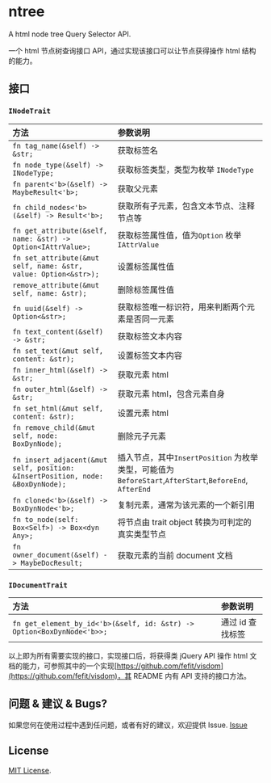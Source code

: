 # ntree

A html node tree Query Selector API.

一个 html 节点树查询接口 API，通过实现该接口可以让节点获得操作 html 结构的能力。

## 接口

### `INodeTrait`

| 方法                                                                           | 参数说明                                                                                              |
| :----------------------------------------------------------------------------- | :---------------------------------------------------------------------------------------------------- |
| `fn tag_name(&self) -> &str;`                                                  | 获取标签名                                                                                            |
| `fn node_type(&self) -> INodeType;`                                            | 获取标签类型，类型为枚举 `INodeType`                                                                  |
| `fn parent<'b>(&self) -> MaybeResult<'b>;`                                     | 获取父元素                                                                                            |
| `fn child_nodes<'b>(&self) -> Result<'b>;`                                     | 获取所有子元素，包含文本节点、注释节点等                                                              |
| `fn get_attribute(&self, name: &str) -> Option<IAttrValue>;`                   | 获取标签属性值，值为`Option` 枚举 `IAttrValue`                                                        |
| `fn set_attribute(&mut self, name: &str, value: Option<&str>);`                | 设置标签属性值                                                                                        |
| `remove_attribute(&mut self, name: &str);`                                     | 删除标签属性值                                                                                        |
| `fn uuid(&self) -> Option<&str>;`                                              | 获取标签唯一标识符，用来判断两个元素是否同一元素                                                      |
| `fn text_content(&self) -> &str;`                                              | 获取标签文本内容                                                                                      |
| `fn set_text(&mut self, content: &str);`                                       | 设置标签文本内容                                                                                      |
| `fn inner_html(&self) -> &str;`                                                | 获取元素 html                                                                                         |
| `fn outer_html(&self) -> &str;`                                                | 获取元素 html，包含元素自身                                                                           |
| `fn set_html(&mut self, content: &str);`                                       | 设置元素 html                                                                                         |
| `fn remove_child(&mut self, node: BoxDynNode);`                                | 删除元子元素                                                                                          |
| `fn insert_adjacent(&mut self, position: &InsertPosition, node: &BoxDynNode);` | 插入节点，其中`InsertPosition` 为枚举类型，可能值为`BeforeStart`,`AfterStart`,`BeforeEnd`, `AfterEnd` |
| `fn cloned<'b>(&self) -> BoxDynNode<'b>;`                                      | 复制元素，通常为该元素的一个新引用                                                                    |
| `fn to_node(self: Box<Self>) -> Box<dyn Any>;`                                 | 将节点由 trait object 转换为可判定的真实类型节点                                                      |
| `fn owner_document(&self) -> MaybeDocResult;`                                  | 获取元素的当前 document 文档                                                                          |

### `IDocumentTrait`

| 方法                                                                   | 参数说明         |
| :--------------------------------------------------------------------- | :--------------- |
| `fn get_element_by_id<'b>(&self, id: &str) -> Option<BoxDynNode<'b>>;` | 通过 id 查找标签 |

以上即为所有需要实现的接口，实现接口后，将获得类 jQuery API 操作 html 文档的能力，可参照其中的一个实现[https://github.com/fefit/visdom](https://github.com/fefit/visdom)，其 README 内有 API 支持的接口方法。

## 问题 & 建议 & Bugs?

如果您何在使用过程中遇到任问题，或者有好的建议，欢迎提供 Issue. [Issue](https://github.com/fefit/ntree/issues)

## License

[MIT License](./LICENSE).

